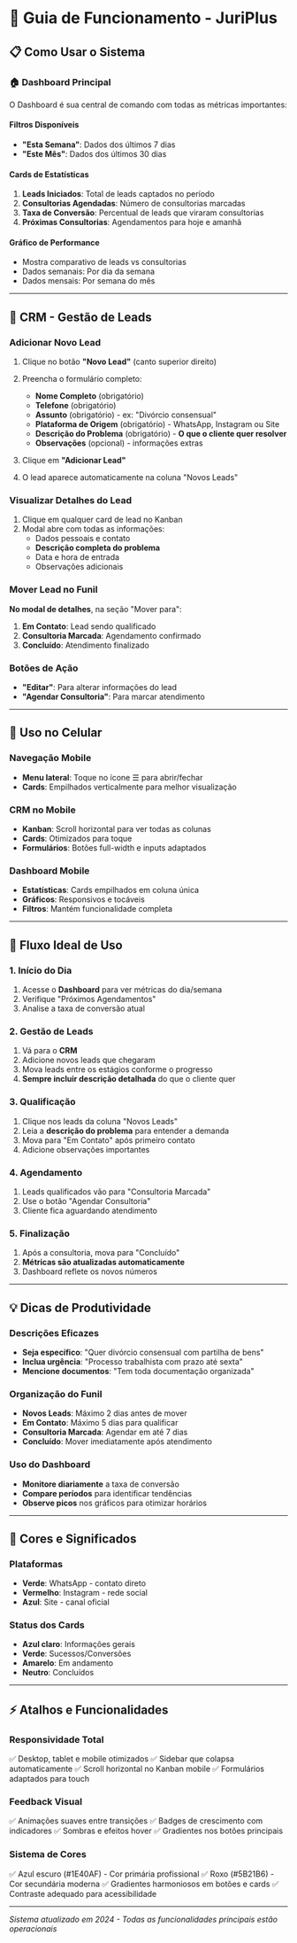 # 🎯 Guia de Funcionamento - JuriPlus

## 📋 Como Usar o Sistema

### 🏠 Dashboard Principal
O Dashboard é sua central de comando com todas as métricas importantes:

#### Filtros Disponíveis
- **"Esta Semana"**: Dados dos últimos 7 dias
- **"Este Mês"**: Dados dos últimos 30 dias

#### Cards de Estatísticas
1. **Leads Iniciados**: Total de leads captados no período
2. **Consultorias Agendadas**: Número de consultorias marcadas
3. **Taxa de Conversão**: Percentual de leads que viraram consultorias
4. **Próximas Consultorias**: Agendamentos para hoje e amanhã

#### Gráfico de Performance
- Mostra comparativo de leads vs consultorias
- Dados semanais: Por dia da semana
- Dados mensais: Por semana do mês

---

## 🎯 CRM - Gestão de Leads

### Adicionar Novo Lead
1. Clique no botão **"Novo Lead"** (canto superior direito)
2. Preencha o formulário completo:
   - **Nome Completo** (obrigatório)
   - **Telefone** (obrigatório) 
   - **Assunto** (obrigatório) - ex: "Divórcio consensual"
   - **Plataforma de Origem** (obrigatório) - WhatsApp, Instagram ou Site
   - **Descrição do Problema** (obrigatório) - **O que o cliente quer resolver**
   - **Observações** (opcional) - informações extras

3. Clique em **"Adicionar Lead"**
4. O lead aparece automaticamente na coluna "Novos Leads"

### Visualizar Detalhes do Lead
1. Clique em qualquer card de lead no Kanban
2. Modal abre com todas as informações:
   - Dados pessoais e contato
   - **Descrição completa do problema**
   - Data e hora de entrada
   - Observações adicionais

### Mover Lead no Funil
**No modal de detalhes**, na seção "Mover para":
1. **Em Contato**: Lead sendo qualificado
2. **Consultoria Marcada**: Agendamento confirmado  
3. **Concluído**: Atendimento finalizado

### Botões de Ação
- **"Editar"**: Para alterar informações do lead
- **"Agendar Consultoria"**: Para marcar atendimento

---

## 📱 Uso no Celular

### Navegação Mobile
- **Menu lateral**: Toque no ícone ☰ para abrir/fechar
- **Cards**: Empilhados verticalmente para melhor visualização

### CRM no Mobile  
- **Kanban**: Scroll horizontal para ver todas as colunas
- **Cards**: Otimizados para toque
- **Formulários**: Botões full-width e inputs adaptados

### Dashboard Mobile
- **Estatísticas**: Cards empilhados em coluna única
- **Gráficos**: Responsivos e tocáveis
- **Filtros**: Mantém funcionalidade completa

---

## 🔄 Fluxo Ideal de Uso

### 1. Início do Dia
1. Acesse o **Dashboard** para ver métricas do dia/semana
2. Verifique "Próximos Agendamentos"
3. Analise a taxa de conversão atual

### 2. Gestão de Leads
1. Vá para o **CRM** 
2. Adicione novos leads que chegaram
3. Mova leads entre os estágios conforme o progresso
4. **Sempre incluir descrição detalhada** do que o cliente quer

### 3. Qualificação
1. Clique nos leads da coluna "Novos Leads"
2. Leia a **descrição do problema** para entender a demanda
3. Mova para "Em Contato" após primeiro contato
4. Adicione observações importantes

### 4. Agendamento
1. Leads qualificados vão para "Consultoria Marcada"
2. Use o botão "Agendar Consultoria" 
3. Cliente fica aguardando atendimento

### 5. Finalização
1. Após a consultoria, mova para "Concluído"
2. **Métricas são atualizadas automaticamente**
3. Dashboard reflete os novos números

---

## 💡 Dicas de Produtividade

### Descrições Eficazes
- **Seja específico**: "Quer divórcio consensual com partilha de bens"
- **Inclua urgência**: "Processo trabalhista com prazo até sexta"
- **Mencione documentos**: "Tem toda documentação organizada"

### Organização do Funil
- **Novos Leads**: Máximo 2 dias antes de mover
- **Em Contato**: Máximo 5 dias para qualificar
- **Consultoria Marcada**: Agendar em até 7 dias
- **Concluído**: Mover imediatamente após atendimento

### Uso do Dashboard
- **Monitore diariamente** a taxa de conversão
- **Compare períodos** para identificar tendências  
- **Observe picos** nos gráficos para otimizar horários

---

## 🎨 Cores e Significados

### Plataformas
- **Verde**: WhatsApp - contato direto
- **Vermelho**: Instagram - rede social
- **Azul**: Site - canal oficial

### Status dos Cards
- **Azul claro**: Informações gerais
- **Verde**: Sucessos/Conversões
- **Amarelo**: Em andamento
- **Neutro**: Concluídos

---

## ⚡ Atalhos e Funcionalidades

### Responsividade Total
✅ Desktop, tablet e mobile otimizados
✅ Sidebar que colapsa automaticamente
✅ Scroll horizontal no Kanban mobile
✅ Formulários adaptados para touch

### Feedback Visual
✅ Animações suaves entre transições
✅ Badges de crescimento com indicadores
✅ Sombras e efeitos hover
✅ Gradientes nos botões principais

### Sistema de Cores
✅ Azul escuro (#1E40AF) - Cor primária profissional
✅ Roxo (#5B21B6) - Cor secundária moderna
✅ Gradientes harmoniosos em botões e cards
✅ Contraste adequado para acessibilidade

---

*Sistema atualizado em 2024 - Todas as funcionalidades principais estão operacionais*